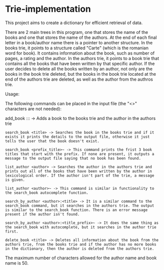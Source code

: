 # Trie-implementation
This project aims to create a dictionary for efficient retrieval of data.
    
   There are 2 main trees in this program, one that stores the name of the books and one that stores the name of the authors. At the end of each final letter in a book/author name there is a pointer to another structure.
    In the books trie, it points to a structure called "Carte" (which is the romanian word for book). It contains information about the book, such as number of pages, a rating and the author. 
    In the authors trie, it points to a book trie that contains all the books that have been written by that specific author. 
    If the user decides to delete all the books written by an author, not only are the books in the book trie deleted, but the books in the book trie located at the end of the authors trie are deleted, as well as the author from the authros trie.
    
   Usage:
    
   The following commands can be placed in the input file (the "<>" characters are not needed):
    
   add_book <bookname>:<author>:<rating>:<number of pages> -> Adds a book to the books trie and the author in the authors trie
    
    search_book <title> -> Searches the book in the books trie and if it exists it prints the details to the output file, otherwise it just tells the user that the book doesn't exist.
    
    search_book <prefix_title>~ -> This command prints the frist 3 book titles that start with the prefix. If none are present, it outputs a message to the output file saying that no book has been found.
    
    list_author <author> -> Searches the author in the authors trie and prints out all of the books that have been written by the author in lexicological order. If the author isn't part of the trie, a message is given.
    
    list_author <author>~ -> This command is similar in functionality to the search_book autocomplete function.
    
    search_by_author <author>:<title> -> It is a similar command to the search_book command, but it searches in the authors trie. The output is similar to the search_book function. There is an error message present if the author isn't found.
    
    search_by_author <author>:<title_prefix>~ -> It does the same thing as the search_book with autocomplete, but it searches in the author trie first.
    
    delete_book <title> -> Deletes all information about the book from the authors trie, from the books trie and if the author has no more books in the dictionary, then the author is deleted from the authors trie.
    

The maximum number of characters allowed for the author name and book name is 50.

